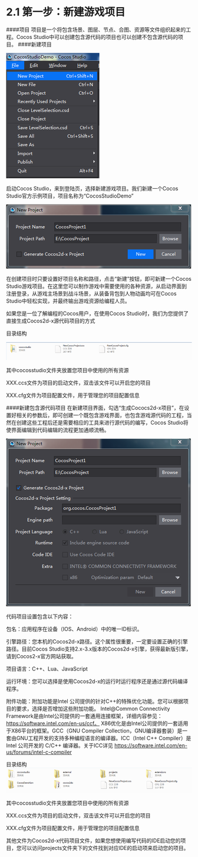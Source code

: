 # 2.1 第一步：新建游戏项目

####项目
项目是一个将包含场景、图层、节点、合图、资源等文件组织起来的工程。Cocos Studio中可以创建包含源代码的项目也可以创建不包含源代码的项目。
####新建项目

![Image](res/image025.png)

启动Cocos Studio，来到登陆页，选择新建游戏项目。我们新建一个Cocos Studio官方示例项目，项目名称为“CocosStudioDemo”

![Image](res/image026.png)
 
在创建项目时只要设置好项目名称和路径，点击“新建”按钮，即可新建一个Cocos Studio游戏项目。在这里您可以制作游戏中需要使用的各种资源，从启动界面到注册登录，从游戏主场景到战斗场景，从装备背包到人物动画均可在Cocos Studio中轻松实现，并最终输出游戏资源给编程人员。

如果您是一位了解编程的Cocos用户，在使用Cocos Studio时，我们为您提供了直接生成Cocos2d-x源代码项目的方式

目录结构

![Image](res/image027.png)
 
其中cocosstudio文件夹放置您项目中使用的所有资源

XXX.ccs文件为项目的启动文件，双击该文件可以开启您的项目

XXX.cfg文件为项目配置文件，用于管理您的项目配置信息

####新建包含源代码项目
在新建项目界面，勾选“生成Cococs2d-x项目”，在设置好相关的参数后，即可创建一个既包含游戏界面，也包含游戏源代码的工程，当然在创建这些工程后还是需要相应的工具来进行源代码的编写，Cocos Studio将使界面编辑到代码编辑的流程更加通顺流畅。

![Image](res/image028.png)
 
代码项目设置包含以下内容：

包名：应用程序在设备（IOS、Android）中的唯一ID标识。
 
引擎路径：您本机的Cocos2d-x路径。这个属性很重要，一定要设置正确的引擎路径。目前Cocos Studio支持2.x-3.x版本的Cocos2d-x引擎，获得最新版引擎，请到Cocos2-x官方网站获取。

项目语言：C++、Lua、JavaScript

运行环境：您可以选择是使用Cocos2d-x的运行时运行程序还是通过源代码编译程序。

附件功能：附加功能是Intel 公司提供的针对C++的特殊优化功能。您可以根据项目的要求，选择是否增加这些附加功能。
Intel@Common Connectivity Framework是由Intel公司提供的一套通用连接框架，详细内容参见：https://software.intel.com/en-us/ccf。
X86优化是由Intel公司提供的一套适用于X86平台的框架。GCC（GNU Compiler Collection，GNU编译器套装）是一套由GNU工程开发的支持多种编程语言的编译器。ICC（Intel C++ Compiler）是 Intel 公司开发的 C/C++ 编译器。关于ICC详见
https://software.intel.com/en-us/forums/intel-c-compiler 

目录结构
![Image](res/image029.png)
 
其中cocosstudio文件夹放置您项目中使用的所有资源

XXX.ccs文件为项目的启动文件，双击该文件可以开启您的项目

XXX.cfg文件为项目配置文件，用于管理您的项目配置信息

其他文件为Cocos2d-x代码项目文件，如果您想使用编写代码的IDE启动您的项目，您可以访问projects文件夹下的文件找到对应IDE的启动项来启动您的项目。
